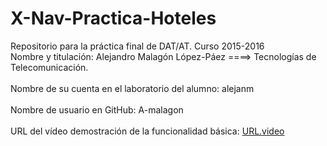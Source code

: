 # X-Nav-Practica-Hoteles
Repositorio para la práctica final de DAT/AT. Curso 2015-2016
<br>
Nombre y titulación:
   Alejandro Malagón López-Páez ====> Tecnologías de Telecomunicación.
</br>
<br>
Nombre de su cuenta en el laboratorio del alumno:
    alejanm
</br>
<br>
Nombre de usuario en GitHub:
    A-malagon
</br>
<br>
URL del vídeo demostración de la funcionalidad básica:
    <a href="https://youtu.be/FbnW9Fw0MyU">URL.video</a>
</br>

